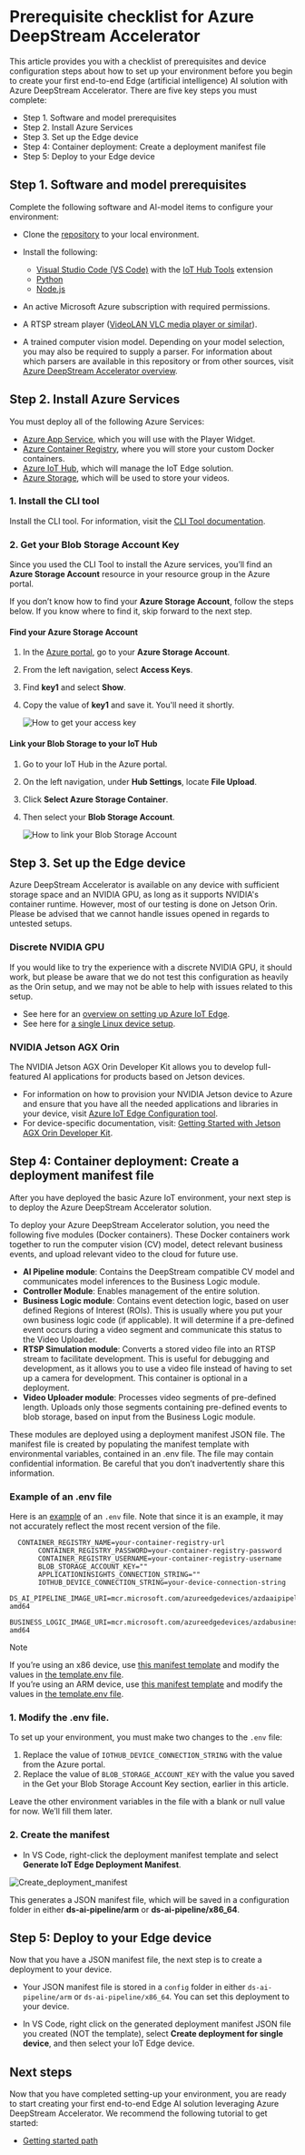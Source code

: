 # Prerequisite checklist for Azure DeepStream Accelerator

This article provides you with a checklist of prerequisites and device configuration steps about how to set up your environment before you begin to create your first end-to-end Edge (artificial intelligence) AI solution with Azure DeepStream Accelerator. There are five key steps you must complete:

- Step 1. Software and model prerequisites
- Step 2. Install Azure Services
- Step 3. Set up the Edge device
- Step 4: Container deployment: Create a deployment manifest file
- Step 5: Deploy to your Edge device


## Step 1. Software and model prerequisites

Complete the following software and AI-model items to configure your environment:

- Clone the [repository](../README.md) to your local environment.
- Install the following:

  - [Visual Studio Code (VS Code)](https://code.visualstudio.com/) with the [IoT Hub Tools](https://marketplace.visualstudio.com/items?itemName=vsciot-vscode.azure-iot-tools) extension
  - [Python](https://www.python.org/downloads/)
  - [Node.js](https://nodejs.org/en/download/)

- An active Microsoft Azure subscription with required permissions.
- A RTSP stream player ([VideoLAN VLC media player or similar](https://www.videolan.org/vlc/)).
- A trained computer vision model. Depending on your model selection, you may also be required to supply a parser. For information about which parsers are available in this repository or from other sources, visit [Azure DeepStream Accelerator overview](../README.md).

## Step 2. Install Azure Services

You must deploy all of the following Azure Services:

-	[Azure App Service](https://azure.microsoft.com/en-us/services/app-service/), which you will use with the Player Widget.
-	[Azure Container Registry](https://azure.microsoft.com/en-us/services/container-registry/), where you will store your custom Docker containers.
-	[Azure IoT Hub](https://azure.microsoft.com/en-us/services/iot-hub/), which will manage the IoT Edge solution.
-	[Azure Storage](https://docs.microsoft.com/en-us/azure/storage/common/storage-account-overview), which will be used to store your videos.

### 1. Install the CLI tool

Install the CLI tool. For information, visit the [CLI Tool documentation](../cli/README.md).

### 2. Get your Blob Storage Account Key

Since you used the CLI Tool to install the Azure services, you’ll find an **Azure Storage Account** resource in your resource group in the Azure portal.

If you don’t know how to find your **Azure Storage Account**, follow the steps below. If you know where to find it, skip forward to the next step.

#### Find your Azure Storage Account

1. In the [Azure portal](https://ms.portal.azure.com/), go to your **Azure Storage Account**.
2. From the left navigation, select **Access Keys**.
3. Find **key1** and select **Show**.
4. Copy the value of **key1** and save it. You'll need it shortly.

   ![How to get your access key](./media/access_key.png)

#### Link your Blob Storage to your IoT Hub

1. Go to your IoT Hub in the Azure portal.
2. On the left navigation, under **Hub Settings**, locate **File Upload**.
3. Click **Select Azure Storage Container**.
4. Then select your **Blob Storage Account**.

   ![How to link your Blob Storage Account](./media/linking_iothub_file_upload.png)

## Step 3. Set up the Edge device

Azure DeepStream Accelerator is available on any device with sufficient storage space and an NVIDIA GPU, as long as it
supports NVIDIA's container runtime. However, most of our testing is done on Jetson Orin. Please be advised that we cannot
handle issues opened in regards to untested setups.

### Discrete NVIDIA GPU

If you would like to try the experience with a discrete NVIDIA GPU, it should work, but please be aware that
we do not test this configuration as heavily as the Orin setup, and we may not be able to help with issues
related to this setup.

- See here for an [overview on setting up Azure IoT Edge](https://learn.microsoft.com/en-us/azure/iot-edge/how-to-create-iot-edge-device?view=iotedge-1.4).
- See here for [a single Linux device setup](https://learn.microsoft.com/en-us/azure/iot-edge/how-to-provision-single-device-linux-symmetric?view=iotedge-1.4&tabs=azure-portal%2Cubuntu).

### NVIDIA Jetson AGX Orin

The NVIDIA Jetson AGX Orin Developer Kit allows you to develop full-featured AI applications for products based on Jetson devices.

- For information on how to provision your NVIDIA Jetson device to Azure and ensure that you have all the needed applications and libraries in your device, visit [Azure IoT Edge Configuration tool](https://github.com/Azure/iot-edge-config/tree/config_tool_v2).
-	For device-specific documentation, visit: [Getting Started with Jetson AGX Orin Developer Kit](https://developer.nvidia.com/embedded/learn/get-started-jetson-agx-orin-devkit).

## Step 4: Container deployment: Create a deployment manifest file

After you have deployed the basic Azure IoT environment, your next step is to deploy the Azure DeepStream Accelerator solution.

To deploy your Azure DeepStream Accelerator solution, you need the following five modules (Docker containers). These Docker containers work together to run the computer vision (CV) model, detect relevant business events, and upload relevant video to the cloud for future use.

- **AI Pipeline module**: Contains the DeepStream compatible CV model and communicates model inferences to the Business Logic module.
-	**Controller Module**: Enables management of the entire solution.
-	**Business Logic module**: Contains event detection logic, based on user defined Regions of Interest (ROIs). This is usually where you put your own business logic code (if applicable). It will determine if a pre-defined event occurs during a video segment and communicate this status to the Video Uploader.
-	**RTSP Simulation module**: Converts a stored video file into an RTSP stream to facilitate development. This is useful for debugging and development, as it allows you to use a video file instead of having to set up a camera for development. This container is optional in a deployment.
-	**Video Uploader module**: Processes video segments of pre-defined length. Uploads only those segments containing pre-defined events to blob storage, based on input from the Business Logic module.

These modules are deployed using a deployment manifest JSON file. The manifest file is created by populating the manifest template with environmental variables, contained in an .env file. The file may contain confidential information. Be careful that you don’t inadvertently share this information.

### Example of an .env file

Here is an [example](../ds-ai-pipeline/x86_64/template.env) of an ```.env``` file. Note that since it is an example, it may not accurately reflect the most recent version of the file.

   ```
     CONTAINER_REGISTRY_NAME=your-container-registry-url
          CONTAINER_REGISTRY_PASSWORD=your-container-registry-password
          CONTAINER_REGISTRY_USERNAME=your-container-registry-username
          BLOB_STORAGE_ACCOUNT_KEY=""
          APPLICATIONINSIGHTS_CONNECTION_STRING=""
          IOTHUB_DEVICE_CONNECTION_STRING=your-device-connection-string
          DS_AI_PIPELINE_IMAGE_URI=mcr.microsoft.com/azureedgedevices/azdaaipipeline:d923853-amd64
          BUSINESS_LOGIC_IMAGE_URI=mcr.microsoft.com/azureedgedevices/azdabusinesslogicmodule:d923853-amd64
   ```

> [!NOTE]
> If you’re using an x86 device, use [this manifest template](../ds-ai-pipeline/x86_64/deployment.default.template.json) and modify the values in [the template.env file](../ds-ai-pipeline/x86_64/template.env). <br>If you’re using an ARM device, use [this manifest template](../ds-ai-pipeline/arm/deployment.default.template.json) and modify the values in [the template.env file](../ds-ai-pipeline/arm/template.env).

### 1. Modify the .env file.

To set up your environment, you must make two changes to the ```.env``` file:

1. Replace the value of ```IOTHUB_DEVICE_CONNECTION_STRING``` with the value from the Azure portal.
2. Replace the value of ```BLOB_STORAGE_ACCOUNT_KEY``` with the value you saved in the Get your Blob Storage Account Key section, earlier in this article.

Leave the other environment variables in the file with a blank or null value for now. We’ll fill them later.

### 2. Create the manifest

-	In VS Code, right-click the deployment manifest template and select **Generate IoT Edge Deployment Manifest**.

  ![Create_deployment_manifest](./media/create_deployment_manifest.png)

This generates a JSON manifest file, which will be saved in a configuration folder in either **ds-ai-pipeline/arm** or **ds-ai-pipeline/x86_64**.

## Step 5: Deploy to your Edge device

Now that you have a JSON manifest file, the next step is to create a deployment to your device.

-	Your JSON manifest file is stored in a ```config``` folder in either ```ds-ai-pipeline/arm``` or ```ds-ai-pipeline/x86_64```. You can set this deployment to your device.

-	In VS Code, right click on the generated deployment manifest JSON file you created (NOT the template), select **Create deployment for single device**, and then select your IoT Edge device.

## Next steps

Now that you have completed setting-up your environment, you are ready to start creating your first end-to-end Edge AI solution leveraging Azure DeepStream Accelerator. We recommend the following tutorial to get started:

- [Getting started path](./tutorial-getstarted-path.md)
